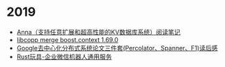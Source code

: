# 2019

  * [Anna（支持任意扩展和超高性能的KV数据库系统）阅读笔记](1999.md)
  * [libcopp merge boost.context 1.69.0](1903.md)
  * [Google去中心化分布式系统论文三件套\(Percolator、Spanner、F1\)读后感](1902.md)
  * [Rust玩具-企业微信机器人通用服务](1901.md)
